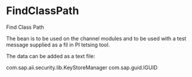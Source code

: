 # FindClassPath
Find Class Path

The bean is to be used on the channel modules and to be used with a test message supplied as a fil in PI tetsing tool.

The data can be added as a text file:

com.sap.aii.security.lib.KeyStoreManager
com.sap.guid.IGUID
